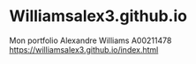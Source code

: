 # Williamsalex3.github.io
Mon portfolio
Alexandre Williams
A00211478
https://williamsalex3.github.io/index.html
